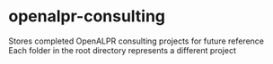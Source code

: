 # openalpr-consulting

Stores completed OpenALPR consulting projects for future reference  
Each folder in the root directory represents a different project
